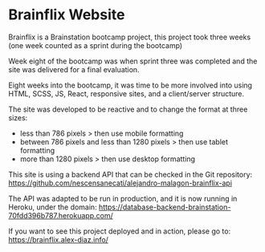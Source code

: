 # Brainflix Website
Brainflix is a Brainstation bootcamp project, this project took three weeks (one week counted as a sprint during the bootcamp)

Week eight of the bootcamp was when sprint three was completed and the site was delivered for a final evaluation.

Eight weeks into the bootcamp, it was time to be more involved into using HTML, SCSS, JS, React, responsive sites, and a client/server structure.

The site was developed to be reactive and to change the format at three sizes:
- less than 786 pixels > then use mobile formatting
- between 786 pixels and less than 1280 pixels > then use tablet formatting
- more than 1280 pixels > then use desktop formatting

This site is using a backend API that can be checked in the Git repository: 
https://github.com/nescensanecati/alejandro-malagon-brainflix-api

The API was adapted to be run in production, and it is now running in Heroku, under the domain: 
https://database-backend-brainstation-70fdd396b787.herokuapp.com/

If you want to see this project deployed and in action, please go to: 
https://brainflix.alex-diaz.info/
